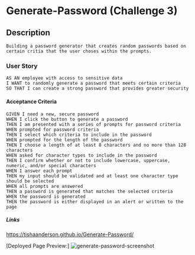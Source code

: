 # Generate-Password (Challenge 3)

## Description

```
Building a password generator that creates random passwords based on certain critia that the user choses within the prompts.
```

### User Story

```
AS AN employee with access to sensitive data
I WANT to randomly generate a password that meets certain criteria
SO THAT I can create a strong password that provides greater security
```

#### Acceptance Criteria

```
GIVEN I need a new, secure password
WHEN I click the button to generate a password
THEN I am presented with a series of prompts for password criteria
WHEN prompted for password criteria
THEN I select which criteria to include in the password
WHEN prompted for the length of the password
THEN I choose a length of at least 8 characters and no more than 128 characters
WHEN asked for character types to include in the password
THEN I confirm whether or not to include lowercase, uppercase, numeric, and/or special characters
WHEN I answer each prompt
THEN my input should be validated and at least one character type should be selected
WHEN all prompts are answered
THEN a password is generated that matches the selected criteria
WHEN the password is generated
THEN the password is either displayed in an alert or written to the page
```

##### Links

https://tishaanderson.github.io/Generate-Password/

[Deployed Page Preview:]
![generate-password-screenshot](https://github.com/tishaanderson/Generate-Password/assets/136303804/05f524c5-84d0-4eb0-9618-a5239e1b3524)
